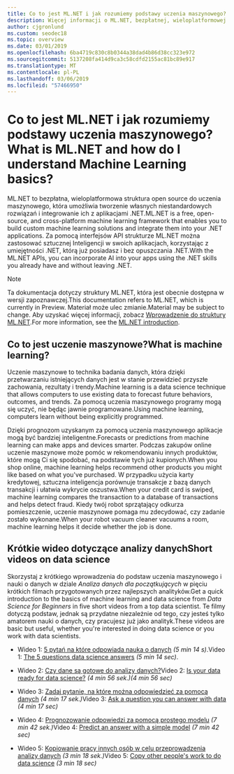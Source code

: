 ```yaml
---
title: Co to jest ML.NET i jak rozumiemy podstawy uczenia maszynowego?
description: Więcej informacji o ML.NET, bezpłatnej, wieloplatformowej strukturze open source do uczenia maszynowego, która umożliwia tworzenie niestandardowych rozwiązań za pomocą sztucznej inteligencji i integrowanie ich z aplikacjami .NET.
author: cjgronlund
ms.custom: seodec18
ms.topic: overview
ms.date: 03/01/2019
ms.openlocfilehash: 6ba4719c830c8b0344a38dad4b86d38cc323e972
ms.sourcegitcommit: 5137208fa414d9ca3c58cdfd2155ac81bc89e917
ms.translationtype: MT
ms.contentlocale: pl-PL
ms.lasthandoff: 03/06/2019
ms.locfileid: "57466950"
---
```

# <a name="what-is-mlnet-and-how-do-i-understand-machine-learning-basics"></a><span data-ttu-id="07acd-103">Co to jest ML.NET i jak rozumiemy podstawy uczenia maszynowego?</span><span class="sxs-lookup"><span data-stu-id="07acd-103">What is ML.NET and how do I understand Machine Learning basics?</span></span>

<span data-ttu-id="07acd-104">ML.NET to bezpłatna, wieloplatformowa struktura open source do uczenia maszynowego, która umożliwia tworzenie własnych niestandardowych rozwiązań i integrowanie ich z aplikacjami .NET.</span><span class="sxs-lookup"><span data-stu-id="07acd-104">ML.NET is a free, open-source, and cross-platform machine learning framework that enables you to build custom machine learning solutions and integrate them into your .NET applications.</span></span> <span data-ttu-id="07acd-105">Za pomocą interfejsów API strukturze ML.NET można zastosować sztucznej Inteligencji w swoich aplikacjach, korzystając z umiejętności .NET, którą już posiadasz i bez opuszczania .NET.</span><span class="sxs-lookup"><span data-stu-id="07acd-105">With the ML.NET APIs, you can incorporate AI into your apps using the .NET skills you already have and without leaving .NET.</span></span>

> [!NOTE]
> <span data-ttu-id="07acd-106">Ta dokumentacja dotyczy struktury ML.NET, która jest obecnie dostępna w wersji zapoznawczej.</span><span class="sxs-lookup"><span data-stu-id="07acd-106">This documentation refers to ML.NET, which is currently in Preview.</span></span> <span data-ttu-id="07acd-107">Materiał może ulec zmianie.</span><span class="sxs-lookup"><span data-stu-id="07acd-107">Material may be subject to change.</span></span> <span data-ttu-id="07acd-108">Aby uzyskać więcej informacji, zobacz [Wprowadzenie do struktury ML.NET](https://www.microsoft.com/net/learn/apps/machine-learning-and-ai/ml-dotnet).</span><span class="sxs-lookup"><span data-stu-id="07acd-108">For more information, see the [ML.NET introduction](https://www.microsoft.com/net/learn/apps/machine-learning-and-ai/ml-dotnet).</span></span>

## <a name="what-is-machine-learning"></a><span data-ttu-id="07acd-109">Co to jest uczenie maszynowe?</span><span class="sxs-lookup"><span data-stu-id="07acd-109">What is machine learning?</span></span>

<span data-ttu-id="07acd-110">Uczenie maszynowe to technika badania danych, która dzięki przetwarzaniu istniejących danych jest w stanie przewidzieć przyszłe zachowania, rezultaty i trendy.</span><span class="sxs-lookup"><span data-stu-id="07acd-110">Machine learning is a data science technique that allows computers to use existing data to forecast future behaviors, outcomes, and trends.</span></span> <span data-ttu-id="07acd-111">Za pomocą uczenia maszynowego programy mogą się uczyć, nie będąc jawnie programowane.</span><span class="sxs-lookup"><span data-stu-id="07acd-111">Using machine learning, computers learn without being explicitly programmed.</span></span>

<span data-ttu-id="07acd-112">Dzięki prognozom uzyskanym za pomocą uczenia maszynowego aplikacje mogą być bardziej inteligentne.</span><span class="sxs-lookup"><span data-stu-id="07acd-112">Forecasts or predictions from machine learning can make apps and devices smarter.</span></span> <span data-ttu-id="07acd-113">Podczas zakupów online uczenie maszynowe może pomóc w rekomendowaniu innych produktów, które mogą Ci się spodobać, na podstawie tych już kupionych.</span><span class="sxs-lookup"><span data-stu-id="07acd-113">When you shop online, machine learning helps recommend other products you might like based on what you've purchased.</span></span> <span data-ttu-id="07acd-114">W przypadku użycia karty kredytowej, sztuczna inteligencja porównuje transakcje z bazą danych transakcji i ułatwia wykrycie oszustwa.</span><span class="sxs-lookup"><span data-stu-id="07acd-114">When your credit card is swiped, machine learning compares the transaction to a database of transactions and helps detect fraud.</span></span> <span data-ttu-id="07acd-115">Kiedy twój robot sprzątający odkurza pomieszczenie, uczenie maszynowe pomaga mu zdecydować, czy zadanie zostało wykonane.</span><span class="sxs-lookup"><span data-stu-id="07acd-115">When your robot vacuum cleaner vacuums a room, machine learning helps it decide whether the job is done.</span></span>


## <a name="short-videos-on-data-science"></a><span data-ttu-id="07acd-116">Krótkie wideo dotyczące analizy danych</span><span class="sxs-lookup"><span data-stu-id="07acd-116">Short videos on data science</span></span> 

<span data-ttu-id="07acd-117">Skorzystaj z krótkiego wprowadzenia do podstaw uczenia maszynowego i nauki o danych w dziale *Analiza danych dla początkujących* w pięciu krótkich filmach przygotowanych przez najlepszych analityków.</span><span class="sxs-lookup"><span data-stu-id="07acd-117">Get a quick introduction to the basics of machine learning and data science from *Data Science for Beginners* in five short videos from a top data scientist.</span></span> <span data-ttu-id="07acd-118">Te filmy dotyczą podstaw, jednak są przydatne niezależnie od tego, czy jesteś tylko amatorem nauki o danych, czy pracujesz już jako analityk.</span><span class="sxs-lookup"><span data-stu-id="07acd-118">These videos are basic but useful, whether you're interested in doing data science or you work with data scientists.</span></span>

* <span data-ttu-id="07acd-119">Wideo 1: [5 pytań na które odpowiada nauka o danych](https://docs.microsoft.com/azure/machine-learning/studio/data-science-for-beginners-the-5-questions-data-science-answers) *(5 min 14 s)*.</span><span class="sxs-lookup"><span data-stu-id="07acd-119">Video 1: [The 5 questions data science answers](https://docs.microsoft.com/azure/machine-learning/studio/data-science-for-beginners-the-5-questions-data-science-answers) *(5 min 14 sec)*.</span></span>

* <span data-ttu-id="07acd-120">Wideo 2: [Czy dane są gotowe do analizy danych?](https://docs.microsoft.com/azure/machine-learning/studio/data-science-for-beginners-is-your-data-ready-for-data-science)</span><span class="sxs-lookup"><span data-stu-id="07acd-120">Video 2: [Is your data ready for data science?](https://docs.microsoft.com/azure/machine-learning/studio/data-science-for-beginners-is-your-data-ready-for-data-science)</span></span> <span data-ttu-id="07acd-121">*(4 min 56 sek.)*</span><span class="sxs-lookup"><span data-stu-id="07acd-121">*(4 min 56 sec)*</span></span>

* <span data-ttu-id="07acd-122">Wideo 3: [Zadaj pytanie, na które można odpowiedzieć za pomocą danych](https://docs.microsoft.com/azure/machine-learning/studio/data-science-for-beginners-ask-a-question-you-can-answer-with-data) *(4 min 17 sek.)*</span><span class="sxs-lookup"><span data-stu-id="07acd-122">Video 3: [Ask a question you can answer with data](https://docs.microsoft.com/azure/machine-learning/studio/data-science-for-beginners-ask-a-question-you-can-answer-with-data) *(4 min 17 sec)*</span></span>

* <span data-ttu-id="07acd-123">Wideo 4: [Prognozowanie odpowiedzi za pomocą prostego modelu](https://docs.microsoft.com/azure/machine-learning/studio/data-science-for-beginners-predict-an-answer-with-a-simple-model) *(7 min 42 sek.)*</span><span class="sxs-lookup"><span data-stu-id="07acd-123">Video 4: [Predict an answer with a simple model](https://docs.microsoft.com/azure/machine-learning/studio/data-science-for-beginners-predict-an-answer-with-a-simple-model) *(7 min 42 sec)*</span></span>

* <span data-ttu-id="07acd-124">Wideo 5: [Kopiowanie pracy innych osób w celu przeprowadzenia analizy danych](https://docs.microsoft.com/azure/machine-learning/studio/data-science-for-beginners-copy-other-peoples-work-to-do-data-science) *(3 min 18 sek.)*</span><span class="sxs-lookup"><span data-stu-id="07acd-124">Video 5: [Copy other people's work to do data science](https://docs.microsoft.com/azure/machine-learning/studio/data-science-for-beginners-copy-other-peoples-work-to-do-data-science) *(3 min 18 sec)*</span></span>
